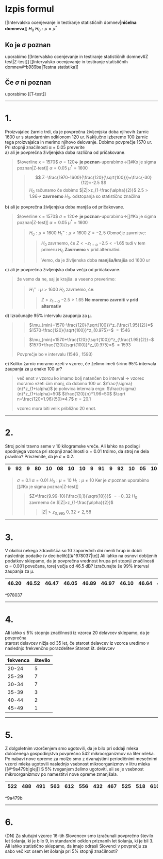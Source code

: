 # Izpis formul
[[Intervalsko ocenjevanje in testiranje statističnih domnev|**ničelna domneva**]] $H_0$
$H_0:\mu = \mu^*$

## Ko je $\sigma$ poznan
uporabimo [[Intervalsko ocenjevanje in testiranje statističnih domnev#Z test|Z-test]]
[[Intervalsko ocenjevanje in testiranje statističnih domnev#^b989ba|Testna statistika]]

## Če $\sigma$ ni poznan 
uporabimo [[T-test]]

---

# 1.
Proizvajalec žarnic trdi, da je povprečna življenjska doba njihovih žarnic 1600 ur s standardnim odklonom 120 ur. Naključno izberemo 100 žarnic tega proizvajalca in merimo njihovo delovanje. Dobimo povprečje 1570 ur. Pri stopnji značilnosti α = 0.05 preverite  
a) ali je povprečna življenjska doba različna od pričakovane.  
	
>$\overline x = 1570$
>$\sigma= 120$**<- je poznan**-uporabimo->[[#Ko je sigma poznan|Z-test]]
>$\alpha=0.05$
>$\mu^*=1600$
>> $$
Z=\frac{1970-1600}{\frac{120}{\sqrt{100}}}=\frac{-30}{12}=-2.5
>> $$
>> $H_0$ računamo če dobimo $|Z|>z_{1-\frac{\alpha}{2}}$
>> $2.5>1.96$-> **zavrnemo** $H_0$. odstopanja so statistično značilna

b) ali je povprečna življenjska doba manjša od pričakovane.  
>$\overline x = 1570$
>$\sigma= 120$**<- je poznan**-uporabimo->[[#Ko je sigma poznan|Z-test]]
>$\alpha=0.05$
>$\mu^*=1600$
>>$H_0:\mu=1600$
>>$H_1^-:\mu<1600$
>>$Z=-2,5$
>>Območje zavrnitve:
>>>$H_0$ zavrnemo, če $Z<-z_{1-\alpha}$
>>>$-2.5<-1.65$
>>>tudi v tem primeru $H_0$ **Zavrnemo** v prid alternativi. 
>>>
>>>Vemo, da je življenska doba **manjša/krajša** od 1600 ur

c) ali je povprečna življenjska doba večja od pričakovane.  
>že vemo da ne, saj je krajša. a vseeno preverimo:
>>$H_1^+:\mu>1600$
>>$H_0$ zavrnemo, če:
>>>$Z>z_{1-\alpha}$
>>>$-2.5>1.65$
>>>**Ne moremo zavrniti v prid alternativ** 


d) Izračunajte 95% intervalu zaupanja za μ.  
>>$\mu_{min}=1570-\frac{120}{\sqrt{100}}*z_{\frac{1.95}{2}}=$
>>$1570-\frac{120}{\sqrt{100}}*z_{0.975}=$
>>$=1546$
>
>>$\mu_{min}=1570+\frac{120}{\sqrt{100}}*z_{\frac{1.95}{2}}=$
>>$1570+\frac{120}{\sqrt{100}}*z_{0.975}=$
>>$=1593$
>
>Povprečje bo v intervalu $(1546\ ,\ 1593)$

e) Koliko žarnic moramo vzeti v vzorec, če želimo imeti širino 95% intervala zaupanja za μ enako 100 ur?  
>več enot v vzorcu ko imamo bolj natančen bo interval -> vzorec moramo vzeti čim manj, da dobimo 100 ur.
>$\frac{\sigma}{n}*z_{1+\alpha}$ je polovica intervala ergo:
>$\frac{\sigma}{n}*z_{1+\alpha}=50$
>$\frac{120}{n}*1.96=50$
>$\sqrt n=\frac{120*1.96}{50}=4.7$
>$n=20.1$
>
>vzorec mora biti velik približno 20 enot.

---

# 2.
Stroj polni travno seme v 10 kilogramske vreče. Ali lahko na podlagi spodnjega vzorca pri stopnji značilnosti α = 0.01 trdimo, da stroj ne dela pravilno? Privzemite, da je σ = 0.2.  

| 9   | 92  | 9   | 80  | 10  | 08  | 10  | 10  | 9   | 91  | 9   | 92  | 10  | 05  | 10  | 03  | 9   | 99  | 10  | 07  | 
| --- | --- | --- | --- | --- | --- | --- | --- | --- | --- | --- | --- | --- | --- | --- | --- | --- | --- | --- | --- |

>$\sigma =0.1$
>$\alpha =0.01$
>$H_0:\mu=10$
>$H_1:\mu \ne10$
>Ker je $\sigma$ poznan uporabimo [[#Ko je sigma poznan|Z-test]]
>>$Z=\frac{9.99-10}{\frac{0,1}{\sqrt{10}}}$
>>$=-0,32$
>>$H_0$ zavrnemo če $|Z|>z_{1-\frac{\alpha}{2}}$
>>>$|Z|>z_{0,995}$
>>>$0,32>2,58$


---

# 3.
V okolici nekega zdravilišča so 10 zaporednih dni merili hrup in dobili naslednje podatke (v decibelih)[[#^978037|te]]  Ali lahko na osnovi dobljenih podatkov sklepamo, da je povprečna vrednost hrupa pri stopnji značilnosti α = 0.001 povečana, torej večja od 46.5 dB? Izračunajte še 99% interval zaupanja za μ.

| 46.20 | 46.52 | 46.47 | 46.05 | 46.89 | 46.97 | 46.10 | 46.64 | 46.29 | 46.03 |
| ----- | ----- | ----- | ----- | ----- | ----- | ----- | ----- | ----- | ----- |

^978037

>

---

# 4.
Ali lahko s 5% stopnjo značilnosti iz vzorca 20 delavcev sklepamo, da je povprečna  
starost delavcev nižja od 35 let, če starost delavcev iz vzorca uredimo v naslednjo frekvenčno porazdelitev Starost št. delavcev

| fekvenca | število | 
| -------- | ------- |
| 20-24    | 5       |
| 25-29    | 7       |
| 30-34    | 7       |
| 35-39    | 3       |
| 40-44    | 2       |
| 45-49    | 1       |

>


---

# 5.
Z dolgoletnim vzorčenjem smo ugotovili, da je bilo pri oddaji mleka določenega gospodinjstva povprečno 542 mikroorganizmov na liter mleka. Po nabavi nove opreme za molžo smo z dvanajstimi periodičnimi mesečnimi vzorci mleka ugotovili naslednjo vsebnost mikroorganizmov v litru mleka [[#^9a479b|glej]] 
S 5% tveganjem želimo ugotoviti, ali se je vsebnost mikroorganizmov po namestitvi nove opreme zmanjšala.  

| 522 | 488 | 491 | 563 | 612 | 556 | 432 | 467 | 525 | 518 | 610 | 429 |
| --- | --- | --- | --- | --- | --- | --- | --- | --- | --- | --- | --- |

^9a479b

>

---

# 6.
(DN) Za slučajni vzorec 16-tih Slovencev smo izračunali povprečno število let šolanja, ki je bilo 9, in standardni odklon priznanih let šolanja, ki je bil 3. Ali lahko statistično sklepamo, da imajo odrasli Slovenci v povprečju za sabo več kot osem let šolanja pri 5% stopnji značilnosti?  

>